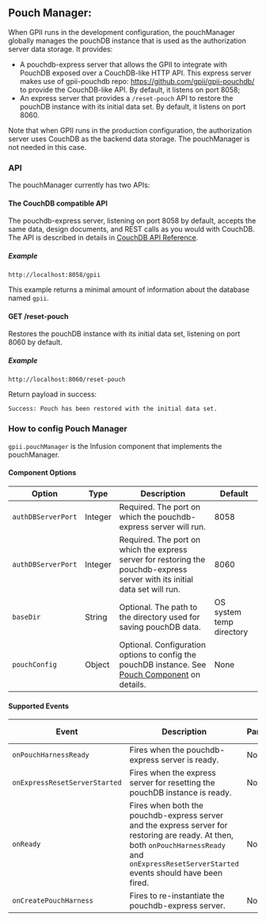 ## Pouch Manager:

When GPII runs in the development configuration, the pouchManager globally manages the pouchDB instance that is used as the authorization server data storage. It provides:
* A pouchdb-express server that allows the GPII to integrate with PouchDB exposed over a CouchDB-like HTTP API. This express server makes use of gpii-pouchdb repo: https://github.com/gpii/gpii-pouchdb/ to provide the CouchDB-like API. By default, it listens on port 8058;
* An express server that provides a `/reset-pouch` API to restore the pouchDB instance with its initial data set. By default, it listens on port 8060.

Note that when GPII runs in the production configuration, the authorization server uses CouchDB as the backend data storage. The pouchManager is not needed in this case.

### API

The pouchManager currently has two APIs:

#### The CouchDB compatible API
The pouchdb-express server, listening on port 8058 by default, accepts the same data, design documents, and REST calls as you would with CouchDB. The API is described in details in [CouchDB API Reference](http://docs.couchdb.org/en/stable/api/index.html).

##### Example

`http://localhost:8058/gpii`

This example returns a minimal amount of information about the database named `gpii`.

#### GET /reset-pouch

Restores the pouchDB instance with its initial data set, listening on port 8060 by default.

##### Example

`http://localhost:8060/reset-pouch`

Return payload in success:
```
Success: Pouch has been restored with the initial data set.
```

### How to config Pouch Manager

`gpii.pouchManager` is the Infusion component that implements the pouchManager.

#### Component Options

| Option            | Type       | Description | Default |
| ----------------- | ---------- | ----------- | ------- |
| `authDBServerPort` | Integer | Required. The port on which the pouchdb-express server will run. | 8058 |
| `authDBServerPort` | Integer | Required. The port on which the express server for restoring the pouchdb-express server with its initial data set will run. | 8060 |
| `baseDir` | String | Optional. The path to the directory used for saving pouchDB data. | OS system temp directory |
| `pouchConfig` | Object | Optional. Configuration options to config the pouchDB instance. See [Pouch Component](https://github.com/GPII/gpii-pouchdb/blob/master/docs/pouch-component.md) on details. | None |

#### Supported Events

| Event | Description | Parameters | Parameters Description |
| ----- | ----------- | ---------- | ---------------------- |
| `onPouchHarnessReady` | Fires when the pouchdb-express server is ready. | None |  |
| `onExpressResetServerStarted` | Fires when the express server for resetting the pouchDB instance is ready. | None |  |
| `onReady` | Fires when both the pouchdb-express server and the express server for restoring are ready. At then, both `onPouchHarnessReady` and `onExpressResetServerStarted` events should have been fired. | None |  |
| `onCreatePouchHarness` | Fires to re-instantiate the pouchdb-express server. | None |  |

